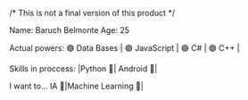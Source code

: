 /* This is not a final version of this product */

Name: Baruch Belmonte
Age: 25

Actual powers: 🟣 Data Bases | 🟣 JavaScript | 🟣 C# | 🟣 C++ |

Skills in proccess: |Python 🐍| Android 👾| 

I want to... IA 🤖|Machine Learning 🧠|

<!-- 
  Ah, antes de la Universidad fue reparar y limpiar PC's.
  Así que, sí: también puedo revisar tu impresora ^u^
 -->

